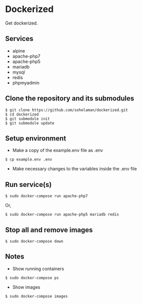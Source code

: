 # Dockerized

Get dockerized.

## Services
- alpine
- apache-php7
- apache-php5
- mariadb
- mysql
- redis
- phpmyadmin

## Clone the repository and its submodules
```
$ git clone https://github.com/sohelaman/dockerized.git
$ cd dockerized
$ git submodule init
$ git submodule update
```

## Setup environment
- Make a copy of the example.env file as .env
```
$ cp example.env .env
```
- Make necessary changes to the variables inside the .env file

## Run service(s)
```
$ sudo docker-compose run apache-php7
```
Or,
```
$ sudo docker-compose run apache-php5 mariadb redis
```

## Stop all and remove images
```
$ sudo docker-compose down
```

## Notes
- Show running containers
```
$ sudo docker-compose ps
```
- Show images
```
$ sudo docker-compose images
```
